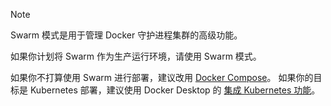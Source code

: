 > [!NOTE]
>
> Swarm 模式是用于管理 Docker 守护进程集群的高级功能。
>
> 如果你计划将 Swarm 作为生产运行环境，请使用 Swarm 模式。
> 
> 如果你不打算使用 Swarm 进行部署，建议改用
> [Docker Compose](/compose/)。
> 如果你的目标是 Kubernetes 部署，建议使用 Docker Desktop 的
> [集成 Kubernetes 功能](/manuals/desktop/features/kubernetes.md)。
